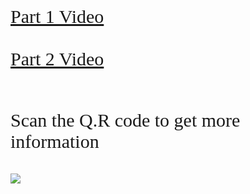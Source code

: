 <html lang="en-US">
<head>
<title> Video</title>
<style>
a,p{font-family: 'Pacifico', cursive; font-size:30px;}
</style> </head>
<body>

<a href="https://www.youtube.com/watch?v=V2uEfVU5o2s"> Part 1 Video<br><br>
   </a><a href="https://www.youtube.com/watch?v=yzMoVPw9oQo"> Part 2 Video</a><br><br>

<P>Scan the Q.R code to get more information <br><br>
   <img src="![qrcode_sites google com (1)](https://user-images.githubusercontent.com/91527612/139574785-0a81f10a-4418-46dc-ae66-049adf870753.png)">
